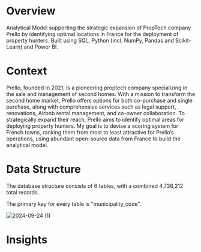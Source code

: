 # Overview
Analytical Model supporting the strategic expansion of PropTech company Prello by identifying optimal locations in France for the deployment of property hunters. Built using SQL, Python (incl. NumPy, Pandas and Scikit-Learn) and Power BI.

# Context
Prello, founded in 2021, is a pioneering proptech company specializing in the sale and management of second homes. With a mission to transform the second home market, Prello offers options for both co-purchase and single purchase, along with comprehensive services such as legal support, renovations, Airbnb rental management, and co-owner collaboration. To strategically expand their reach, Prello aims to identify optimal areas for deploying property hunters.
My goal is to devise a scoring system for French towns, ranking them from most to least attractive for Prello’s operations, using abundant open-source data from France to build the analytical model.

# Data Structure
The database structure consists of 6 tables, with a combined 4,738,212 total records.

The primary key for every table is "municipality_code".

![2024-09-24 (1)](https://github.com/user-attachments/assets/f2181293-ffcb-4e80-8cdd-7f760910c099)

# Insights

